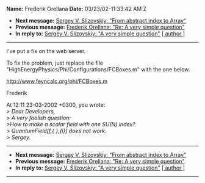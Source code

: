**Name:** Frederik Orellana
**Date:** 03/23/02-11:33:42 AM Z

  - **Next message:** [Sergey V. Slizovskiy: "From abstract index to
    Array"](0074.html)
  - **Previous message:** [Frederik Orellana: "Re: A very simple
    question"](0072.html)
  - **In reply to:** [Sergey V. Slizovskiy: "A very simple
    question"](0071.html)
    [[ author ]](author.html#73)

-----

I've put a fix on the web server.  

To fix the problem, just replace the file  
"HighEnergyPhysics/Phi/Configurations/FCBoxes.m" with the one below.  

<http://www.feyncalc.org/phi/FCBoxes.m>  

Frederik  

At 12:11 23-03-2002 +0300, you wrote:  
*\> Dear Developers,*  
*\> A very foolish question:*  
*\>How to make a scalar field with one SU(N) index?*  
*\> QuantumField[f,{ },{i}] does not work.*  
*\> Sergey.*  

-----

  - **Next message:** [Sergey V. Slizovskiy: "From abstract index to
    Array"](0074.html)
  - **Previous message:** [Frederik Orellana: "Re: A very simple
    question"](0072.html)
  - **In reply to:** [Sergey V. Slizovskiy: "A very simple
    question"](0071.html)
    [[ author ]](author.html#73)

-----

